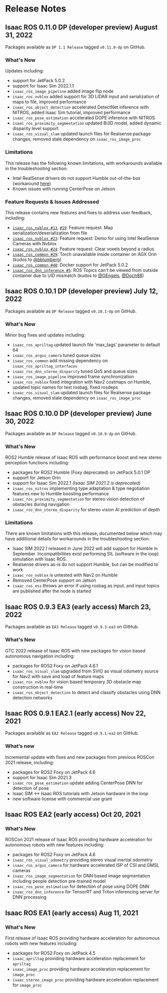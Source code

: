 # Release Notes

## Isaac ROS 0.11.0 DP (developer preview) August 31, 2022
Packages available as `DP 1.1 Release` tagged `v0.11.0-dp` on GitHub.
### What's New
Updates including:
- support for JetPack 5.0.2
- support for Isaac Sim 2022.1.1
- `isaac_ros_image_pipeline` added image flip node
- `isaac_ros_nvblox` added support for 3D LIDAR input and serialization of maps to file, improved performance
- `isaac_ros_object_detection` accelerated DetectNet inference with NITROS, added Isaac Sim tutorial, improved performance
- `isaac_ros_pose_estimation` accelerated DOPE inference with NITROS
- `isaac_ros_proximity_segmentation` updated Bi3D model, added dynamic disparity level support
- `isaac_ros_visual_slam` updated launch files for Realsense package changes, removed stale dependency on `isaac_ros_image_proc`

### Limitations
This release has the following known limitations, with workarounds available in the troubleshooting section:
- Intel RealSense drivers do not support Humble out-of-the-box (workaround [here](https://github.com/NVIDIA-ISAAC-ROS/isaac_ros_common/blob/main/docs/troubleshooting.md#realsense-driver-doesnt-work-with-ros2-humble))
- Known issues with running CenterPose on Jetson

### Feature Requests & Issues Addressed
This release contains new features and fixes to address user feedback, including:
- [`isaac_ros_nvblox #13`](https://github.com/NVIDIA-ISAAC-ROS/isaac_ros_nvblox/issues/19), [`#19`](https://github.com/NVIDIA-ISAAC-ROS/isaac_ros_nvblox/issues/19): Feature request: Map serialization/deserialization from file
- [`isaac_ros_nvblox #23`](https://github.com/NVIDIA-ISAAC-ROS/isaac_ros_nvblox/issues/23): Feature request: Demo for using Intel RealSense Cameras with Nvblox
- [`isaac_ros_nvblox #24`](https://github.com/NVIDIA-ISAAC-ROS/isaac_ros_nvblox/issues/24): Feature request: Clear voxels beyond a radius
- [`isaac_ros_common #29`](https://github.com/NVIDIA-ISAAC-ROS/isaac_ros_common/issues/29): Torch unavailable inside container on AGX Orin (kudos to [@bblumberg](https://github.com/bblumberg))
- [`isaac_ros_common #40`](https://github.com/NVIDIA-ISAAC-ROS/isaac_ros_common/issues/40): Docker support for JetPack 5.0.2
- [`isaac_ros_dnn_inference #5`](https://github.com/NVIDIA-ISAAC-ROS/isaac_ros_dnn_inference/issues/5): ROS Topics can't be viewed from outside container due to UID mismatch (kudos to [@GEngels](https://github.com/GEngels), [@Doch88](https://github.com/Doch88))

## Isaac ROS 0.10.1 DP (developer preview) July 12, 2022
Packages available as `DP Release` tagged `v0.10.1-dp` on GitHub.
### What's New
Minor bug fixes and updates including:
- `isaac_ros_apriltag` updated launch file 'max_tags' parameter to default 64
- `isaac_ros_argus_camera` tuned queue sizes
- `isaac_ros_common` add missing dependency on `isaac_ros_apriltag_interfaces`
- `isaac_ros_dnn_stereo_disparity` tuned QoS and queue sizes
- `isaac_ros_image_pipeline` improved frame synchronization
- `isaac_ros_nvblox` fixed integration with Nav2 costmaps on Humble, updated topic names for test rosbag, fixed rosdeps
- `isaac_ros_visual_slam` updated launch files for Realsense package changes, removed stale dependency on `isaac_ros_image_proc`

## Isaac ROS 0.10.0 DP (developer preview) June 30, 2022
Packages available as `DP Release` tagged `v0.10.0-dp` on GitHub.
### What's New
ROS2 Humble release of Isaac ROS with performance boost and new stereo perception functions including:
- packages for ROS2 Humble (Foxy deprecated) on JetPack 5.0.1 DP
- support for Jetson Orin
- support for Isaac Sim 2022.1 *(Isaac SIM 2021.2 is deprecated)*
- `isaac_ros_nitros` implementing type adaptation & type negotiation features new to Humble boosting performance
- `isaac_ros_proximity_segmentation` for stereo vision detection of obstacles during navigation
- `isaac_ros_dnn_stereo_disparity` for stereo vision AI prediction of depth

### Limitations
There are known limitations with this release, documented below which may have additional details for workarounds in the troubleshooting section.
- Isaac SIM 2022.1 released in June 2022 will add support for Humble in September.  Incompatibilities exist performing SIL (software in the loop) simulation with Isaac ROS.
- Realsense drivers as-is do not support Humble, but can be modified to work
- `isaac_ros_nvblox` is untested with Nav2 on Humble
- Removed CenterPose support on Jetson
- `isaac_ros_ess` throws an error if using rosbag as input, and input topics are published after the node is started

## Isaac ROS 0.9.3 EA3 (early access) March 23, 2022
Packages available as `EA3 Release` tagged `v0.9.3-ea3` on GitHub.
### What's New
GTC 2022 release of Isaac ROS with new packages for vision based autonomous navigation including:
- packages for ROS2 Foxy on JetPack 4.6.1
- `isaac_ros_visual_slam` upgraded from SVIO as visual odometry source for Nav2 with save and load of feature maps
- `isaac_ros_nvblox` for vision based temporary 3D obstacle map construction in real-time
- `isaac_ros_object_detection` to detect and classify obstacles using DNN detection networks

## Isaac ROS 0.9.1 EA2.1 (early access) Nov 22, 2021
Packages available as `EA2 Release` tagged `v0.9.1-ea2` on GitHub.
### What’s new

Incremental update with fixes and new packages from previous ROSCon 2021 release, including:
- packages for ROS2 Foxy on JetPack 4.6
- support for Isaac Sim 2021.3
- `isaac_ros_pose_estimation` update adding CenterPose DNN for detection of pose
- Isaac SIM <-> Isaac ROS tutorials with Jetson hardware in the loop
- new software license with commercial use grant

## Isaac ROS EA2 (early access)  Oct 20, 2021
### What's New
ROSCon 2021 release of Isaac ROS providing hardware acceleration for autonomous robots with new features including:
- packages for ROS2 Foxy on JetPack 4.6
- `isaac_ros_visual_odometry` providing stereo visual inertial odometry
- `isaac_ros_argus_camera` for hardware accelerated ISP of CSI and GMSL cameras
- `isaac_ros_image_segmentation` for DNN based image segmentation including people detection pre-trained model
- `isaac_ros_pose_estimation` for detection of pose using DOPE DNN
- `isaac_ros_dnn_inference` for TensorRT and Triton inferencing server for DNN processing

## Isaac ROS EA1 (early access)  Aug 11, 2021
### What's New
First release of Isaac ROS providing hardware acceleration for autonomous robots with new features including:
- packages for ROS2 Foxy on JetPack 4.5
- `isaac_apriltag` providing hardware acceleration replacement for `apriltag`
- `isaac_image_proc` providing hardware acceleration replacement for `image_proc`
- `isaac_stereo_image_proc` providing hardware acceleration replacement for `image_proc`
